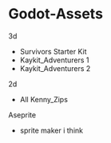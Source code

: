 # Godot-Assets
3d
- Survivors Starter Kit
- Kaykit_Adventurers 1
- Kaykit_Adventurers 2

2d
- All Kenny_Zips

Aseprite
- sprite maker i think
